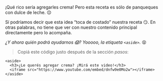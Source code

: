 ¡Qué rico sería agregarles crema! Pero esta receta es sólo de panqueques con dulce de leche. :pensive:

Sí podríamos decir que esta idea “toca de costado” nuestra receta :smirk:. En otras palabras, no tiene que ver con nuestro contenido principal directamente pero lo acompaña. 

_¿Y ahora quién podrá ayudarnos :scream:? Yooooo, la etiqueta `<aside>`._ :stuck_out_tongue_closed_eyes:

> Copiá este código justo después de la sección _pasos_:
>
```hml
<aside>
  <h3>¿Le querés agregar crema? ¡Mirá este video!</h3>
  <iframe src="https://www.youtube.com/embed/dnfw9e0Mo2w"></iframe>
</aside>
```
